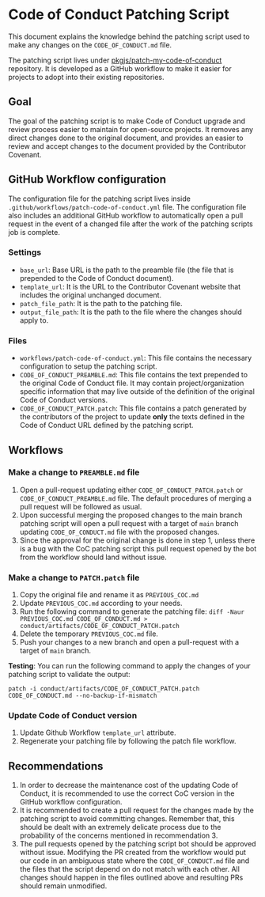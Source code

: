 # Code of Conduct Patching Script

This document explains the knowledge behind the patching script used to make any changes on the `CODE_OF_CONDUCT.md` file.

The patching script lives under [pkgjs/patch-my-code-of-conduct][project-link] repository.
It is developed as a GitHub workflow to make it easier for projects to adopt into their existing repositories.

## Goal

The goal of the patching script is to make Code of Conduct upgrade and review process easier to maintain for open-source projects.
It removes any direct changes done to the original document, and provides an easier to review and accept changes to the document provided by the Contributor Covenant.

## GitHub Workflow configuration

The configuration file for the patching script lives inside `.github/workflows/patch-code-of-conduct.yml` file.
The configuration file also includes an additional GitHub workflow to automatically open a pull request in the event of a changed file after the work of the patching scripts job is complete.

### Settings

- `base_url`: Base URL is the path to the preamble file (the file that is prepended to the Code of Conduct document).
- `template_url`: It is the URL to the Contributor Covenant website that includes the original unchanged document.
- `patch_file_path`: It is the path to the patching file.
- `output_file_path`: It is the path to the file where the changes should apply to. 

### Files

- `workflows/patch-code-of-conduct.yml`: This file contains the necessary configuration to setup the patching script.
- `CODE_OF_CONDUCT_PREAMBLE.md`: This file contains the text prepended to the original Code of Conduct file.
   It may contain project/organization specific information that may live outside of the definition of the original Code of Conduct versions.
- `CODE_OF_CONDUCT_PATCH.patch`: This file contains a patch generated by the contributors of the project to update **only** the texts defined in the Code of Conduct URL defined by the patching script.

## Workflows

### Make a change to `PREAMBLE.md` file

1. Open a pull-request updating either `CODE_OF_CONDUCT_PATCH.patch` or `CODE_OF_CONDUCT_PREAMBLE.md` file.
   The default procedures of merging a pull request will be followed as usual.
1. Upon successful merging the proposed changes to the main branch patching script will open a pull request with a target of `main` branch updating `CODE_OF_CONDUCT.md` file with the proposed changes.
1. Since the approval for the original change is done in step 1, unless there is a bug with the CoC patching script this pull request opened by the bot from the workflow should land without issue.

### Make a change to `PATCH.patch` file

1. Copy the original file and rename it as `PREVIOUS_COC.md`
1. Update `PREVIOUS_COC.md` according to your needs.
1. Run the following command to generate the patching file:
   `diff -Naur PREVIOUS_COC.md CODE_OF_CONDUCT.md > conduct/artifacts/CODE_OF_CONDUCT_PATCH.patch`
1. Delete the temporary `PREVIOUS_COC.md` file.
1. Push your changes to a new branch and open a pull-request with a target of `main` branch.

**Testing**: You can run the following command to apply the changes of your patching script to validate the output:

```
patch -i conduct/artifacts/CODE_OF_CONDUCT_PATCH.patch CODE_OF_CONDUCT.md --no-backup-if-mismatch
```

### Update Code of Conduct version

1. Update Github Workflow `template_url` attribute.
2. Regenerate your patching file by following the patch file workflow.

## Recommendations

1. In order to decrease the maintenance cost of the updating Code of Conduct, it is recommended to use the correct CoC version in the GitHub workflow configuration.
2. It is recommended to create a pull request for the changes made by the patching script to avoid committing changes.
   Remember that, this should be dealt with an extremely delicate process due to the probability of the concerns mentioned in recommendation 3.
3. The pull requests opened by the patching script bot should be approved without issue.
   Modifying the PR created from the workflow would put our code in an ambiguous state where the `CODE_OF_CONDUCT.md` file and the files that the script depend on do not match with each other.
   All changes should happen in the files outlined above and resulting PRs should remain unmodified.

[project-link]: https://github.com/pkgjs/patch-my-code-of-conduct
